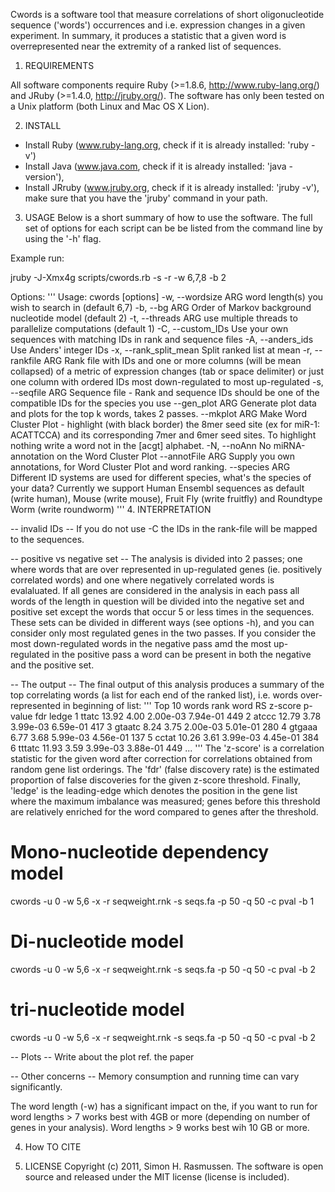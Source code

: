 Cwords is a software tool that measure correlations of short oligonucleotide sequence ('words') occurrences and i.e. expression changes in a given experiment. In summary, it produces a statistic that a given word is overrepresented near the extremity of a ranked list of sequences.

1. REQUIREMENTS

All software components require Ruby (>=1.8.6, http://www.ruby-lang.org/) and JRuby (>=1.4.0, http://jruby.org/).
The software has only been tested on a Unix platform (both Linux and Mac OS X Lion).


2. INSTALL

* Install Ruby (www.ruby-lang.org, check if it is already installed: 'ruby -v')
* Install Java (www.java.com, check if it is already installed: 'java -version'),
* Install JRruby (www.jruby.org, check if it is already installed: 'jruby -v'),
  make sure that you have the 'jruby' command in your path.

3. USAGE
Below is a short summary of how to use the software. The full set of options for each script can be be listed from the command line by using the '-h' flag.
 
Example run:

jruby -J-Xmx4g scripts/cwords.rb -s <fasta-file> -r <rank-file> -w 6,7,8 -b 2

Options:
'''
Usage: cwords [options]
    -w, --wordsize ARG               word length(s) you wish to search in (default 6,7)
    -b, --bg ARG                     Order of Markov background nucleotide model (default 2)
    -t, --threads ARG                use multiple threads to parallelize computations (default 1)
    -C, --custom_IDs                 Use your own sequences with matching IDs in rank and sequence files
    -A, --anders_ids                 Use Anders' integer IDs
    -x, --rank_split_mean            Split ranked list at mean
    -r, --rankfile ARG               Rank file with IDs and one or more columns (will be mean collapsed) of a metric of expression changes (tab or space delimiter) or just one column with ordered IDs most down-regulated to most up-regulated
    -s, --seqfile ARG                Sequence file - Rank and sequence IDs should be one of the compatible IDs for the species you use
        --gen_plot ARG               Generate plot data and plots for the top k words, takes 2 passes.
        --mkplot ARG                 Make Word Cluster Plot - highlight (with black border) the 8mer seed site (ex for miR-1: ACATTCCA) and its corresponding 7mer and 6mer seed sites. To highlight nothing write a word not in the [acgt] alphabet.
    -N, --noAnn                      No miRNA-annotation on the Word Cluster Plot
        --annotFile ARG              Supply you own annotations, for Word Cluster Plot and word ranking.
        --species ARG                Different ID systems are used for different species, what's the species of your data? Currently we support Human Ensembl sequences as default (write human), Mouse (write mouse), Fruit Fly (write fruitfly) and Roundtype  Worm (write roundworm)
'''
4. INTERPRETATION

-- invalid IDs --
If you do not use -C the IDs in the rank-file will be mapped to the sequences. 

-- positive vs negative set --
The analysis is divided into 2 passes; one where words that are over represented in up-regulated genes (ie. positively correlated words) and one where negatively correlated words is evalaluated. If all genes are considered in the analysis in each pass all words of the length in question will be divided into the negative set and positive set except the words that occur 5 or less times in the sequences. These sets can be divided in different ways (see options -h), and you can consider only most regulated genes in the two passes. If you consider the most down-regulated words in the negative pass amd the most up-regulated in the positive pass a word can be present in both the negative and the positive set.

-- The output --
The final output of this analysis produces a summary of the top correlating words (a list for each end of the ranked list), i.e. words over-represented in beginning of list:
'''
Top 10 words
rank      word      RS        z-score   p-value   fdr       ledge
1         ttatc     13.92     4.00      2.00e-03  7.94e-01  449
2         atccc     12.79     3.78      3.99e-03  6.59e-01  417
3         gtaatc    8.24      3.75      2.00e-03  5.01e-01  280
4         gtgaaa    6.77      3.68      5.99e-03  4.56e-01  137
5         cctat     10.26     3.61      3.99e-03  4.45e-01  384
6         tttatc    11.93     3.59      3.99e-03  3.88e-01  449
...
'''
The 'z-score' is a correlation statistic for the given word after correction for correlations obtained from random gene list orderings. The 'fdr' (false discovery rate) is the estimated proportion of false discoveries for the given z-score threshold. Finally, 'ledge' is the leading-edge which denotes the position in the gene list where the maximum imbalance was measured; genes before this threshold are relatively enriched for the word compared to genes after the threshold.

# Mono-nucleotide dependency model
cwords -u 0 -w 5,6 -x -r seqweight.rnk -s seqs.fa -p 50 -q 50 -c pval -b 1

# Di-nucleotide model
cwords -u 0 -w 5,6 -x -r seqweight.rnk -s seqs.fa -p 50 -q 50 -c pval -b 2

# tri-nucleotide model
cwords -u 0 -w 5,6 -x -r seqweight.rnk -s seqs.fa -p 50 -q 50 -c pval -b 2

-- Plots --
Write about the plot ref. the paper

-- Other concerns --
Memory consumption and running time can vary significantly. 

The word length (-w) has a significant impact on the, if you want to run for word lengths > 7 works best with 4GB or more (depending on number of genes in your analysis). Word lengths > 9 works best wih 10 GB or more.

4. How TO CITE

5. LICENSE
Copyright (c) 2011, Simon H. Rasmussen.
The software is open source and released under the MIT license (license is included).